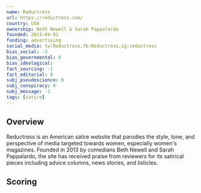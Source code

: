```yaml
---
name: Reductress
url: https://reductress.com/
country: USA
ownership: Beth Newell & Sarah Pappalardo
founded: 2013-04-01
funding: advertising
social_media: tw:Reductress,fb:Reductress,ig:reductress
bias_social: -3
bias_governmental: 0
bias_ideological:
fact_sourcing: -1
fact_editorial: 0
subj_pseudoscience: 0
subj_conspiracy: 0
subj_message: -1
tags: [satire]
---
```


## Overview
Reductress is an American satire website that parodies the style, tone, and perspective of media targeted towards women, especially women's magazines. Founded in 2013 by comedians Beth Newell and Sarah Pappalardo, the site has received praise from reviewers for its satirical pieces including advice columns, news stories, and listicles.

## Scoring
